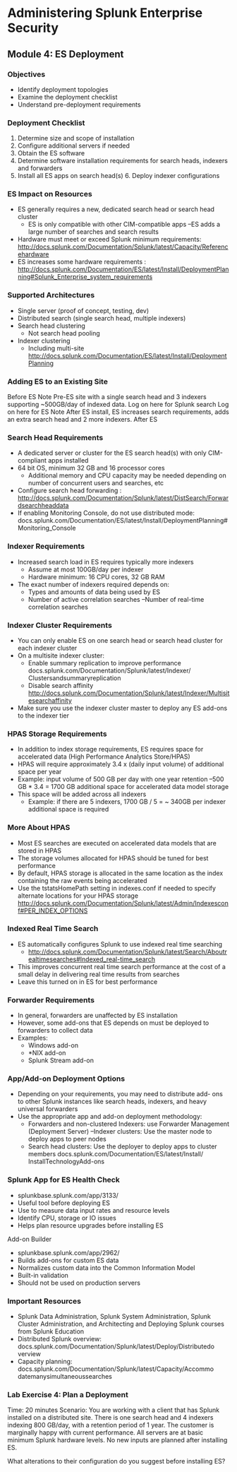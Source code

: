 # Administering Splunk Enterprise Security

## Module 4: ES Deployment

### Objectives

- Identify deployment topologies
- Examine the deployment checklist
- Understand pre-deployment requirements

### Deployment Checklist

1. Determine size and scope of installation
2. Configure additional servers if needed
3. Obtain the ES software
4. Determine software installation requirements for search heads, indexers and forwarders
5. Install all ES apps on search head(s) 6. Deploy indexer configurations

### ES Impact on Resources

- ES generally requires a new, dedicated search head or search head cluster
  - ES is only compatible with other CIM-compatible apps –ES adds a large number of searches and search results
- Hardware must meet or exceed Splunk minimum requirements: <http://docs.splunk.com/Documentation/Splunk/latest/Capacity/Referencehardware>
- ES increases some hardware requirements : <http://docs.splunk.com/Documentation/ES/latest/Install/DeploymentPlanning#Splunk_Enterprise_system_requirements>

### Supported Architectures

- Single server (proof of concept, testing, dev)
- Distributed search (single search head, multiple indexers)
- Search head clustering
  - Not search head pooling
- Indexer clustering
  - Including multi-site <http://docs.splunk.com/Documentation/ES/latest/Install/DeploymentPlanning>

### Adding ES to an Existing Site

Before ES
Note Pre-ES site with a single search head and 3 indexers supporting ~500GB/day of indexed data.
Log on here for Splunk search
Log on here for ES
Note After ES install, ES increases search requirements, adds an extra search head and 2 more indexers.
After ES

### Search Head Requirements

- A dedicated server or cluster for the ES search head(s) with only CIM-compliant apps installed
- 64 bit OS, minimum 32 GB and 16 processor cores
  - Additional memory and CPU capacity may be needed depending on number of concurrent users and searches, etc
- Configure search head forwarding : <http://docs.splunk.com/Documentation/Splunk/latest/DistSearch/Forwardsearchheaddata>
- If enabling Monitoring Console, do not use distributed mode: docs.splunk.com/Documentation/ES/latest/Install/DeploymentPlanning# Monitoring_Console

### Indexer Requirements

- Increased search load in ES requires typically more indexers
  - Assume at most 100GB/day per indexer
  - Hardware minimum: 16 CPU cores, 32 GB RAM
- The exact number of indexers required depends on:
  - Types and amounts of data being used by ES
  - Number of active correlation searches –Number of real-time correlation searches

### Indexer Cluster Requirements

- You can only enable ES on one search head or search head cluster for each indexer cluster
- On a multisite indexer cluster:
  - Enable summary replication to improve performance docs.splunk.com/Documentation/Splunk/latest/Indexer/ Clustersandsummaryreplication
  - Disable search affinity <http://docs.splunk.com/Documentation/Splunk/latest/Indexer/Multisitesearchaffinity>
- Make sure you use the indexer cluster master to deploy any ES add-ons to the indexer tier

### HPAS Storage Requirements

- In addition to index storage requirements, ES requires space for accelerated data (High Performance Analytics Store/HPAS)
- HPAS will require approximately 3.4 x (daily input volume) of additional space per year
- Example: input volume of 500 GB per day with one year retention –500 GB * 3.4 = 1700 GB additional space for accelerated data model storage
- This space will be added across all indexers
  - Example: if there are 5 indexers, 1700 GB / 5 = ~ 340GB per indexer additional space is required

### More About HPAS

- Most ES searches are executed on accelerated data models that are stored in HPAS
- The storage volumes allocated for HPAS should be tuned for best performance
- By default, HPAS storage is allocated in the same location as the index containing the raw events being accelerated
- Use the tstatsHomePath setting in indexes.conf if needed to specify alternate locations for your HPAS storage <http://docs.splunk.com/Documentation/Splunk/latest/Admin/Indexesconf#PER_INDEX_OPTIONS>

### Indexed Real Time Search

- ES automatically configures Splunk to use indexed real time searching
  - <http://docs.splunk.com/Documentation/Splunk/latest/Search/Aboutrealtimesearches#Indexed_real-time_search>
- This improves concurrent real time search performance at the cost of a small delay in delivering real time results from searches
- Leave this turned on in ES for best performance

### Forwarder Requirements

- In general, forwarders are unaffected by ES installation
- However, some add-ons that ES depends on must be deployed to forwarders to collect data
- Examples:
  - Windows add-on
  - *NIX add-on
  - Splunk Stream add-on

### App/Add-on Deployment Options

- Depending on your requirements, you may need to distribute add- ons to other Splunk instances like search heads, indexers, and heavy universal forwarders
- Use the appropriate app and add-on deployment methodology:
  - Forwarders and non-clustered Indexers: use Forwarder Management (Deployment Server) –Indexer clusters: Use the master node to deploy apps to peer nodes
  - Search head clusters: Use the deployer to deploy apps to cluster members docs.splunk.com/Documentation/ES/latest/Install/ InstallTechnologyAdd-ons

### Splunk App for ES Health Check

- splunkbase.splunk.com/app/3133/
- Useful tool before deploying ES
- Use to measure data input rates and resource levels
- Identify CPU, storage or IO issues
- Helps plan resource upgrades before installing ES

Add-on Builder

- splunkbase.splunk.com/app/2962/
- Builds add-ons for custom ES data
- Normalizes custom data into the Common Information Model
- Built-in validation
- Should not be used on production servers

### Important Resources

- Splunk Data Administration, Splunk System Administration, Splunk Cluster Administration, and Architecting and Deploying Splunk courses from Splunk Education
- Distributed Splunk overview: docs.splunk.com/Documentation/Splunk/latest/Deploy/Distributedo verview
- Capacity planning: docs.splunk.com/Documentation/Splunk/latest/Capacity/Accommo datemanysimultaneoussearches

### Lab Exercise 4: Plan a Deployment

Time: 20 minutes Scenario: You are working with a client that has Splunk installed on a distributed site. There is one search head and 4 indexers indexing 800 GB/day, with a retention period of 1 year. The customer is marginally happy with current performance. All servers are at basic minimum Splunk hardware levels. No new inputs are planned after installing ES.

What alterations to their configuration do you suggest before installing ES?